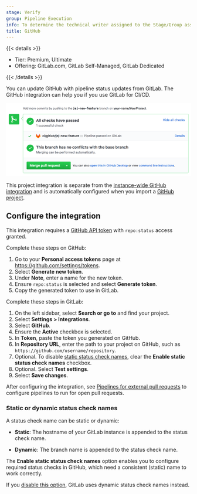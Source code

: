 ```yaml
---
stage: Verify
group: Pipeline Execution
info: To determine the technical writer assigned to the Stage/Group associated with this page, see https://handbook.gitlab.com/handbook/product/ux/technical-writing/#assignments
title: GitHub
---
```


{{< details >}}

- Tier: Premium, Ultimate
- Offering: GitLab.com, GitLab Self-Managed, GitLab Dedicated

{{< /details >}}

You can update GitHub with pipeline status updates from GitLab.
The GitHub integration can help you if you use GitLab for CI/CD.

![Pipeline status update on GitHub](img/github_status_check_pipeline_update_v10_6.png)

This project integration is separate from the [instance-wide GitHub integration](../import/github.md#mirror-a-repository-and-share-pipeline-status)
and is automatically configured when you import a [GitHub project](../../../integration/github.md).

## Configure the integration

This integration requires a [GitHub API token](https://docs.github.com/en/authentication/keeping-your-account-and-data-secure/managing-your-personal-access-tokens)
with `repo:status` access granted.

Complete these steps on GitHub:

1. Go to your **Personal access tokens** page at <https://github.com/settings/tokens>.
1. Select **Generate new token**.
1. Under **Note**, enter a name for the new token.
1. Ensure `repo:status` is selected and select **Generate token**.
1. Copy the generated token to use in GitLab.

Complete these steps in GitLab:

1. On the left sidebar, select **Search or go to** and find your project.
1. Select **Settings > Integrations**.
1. Select **GitHub**.
1. Ensure the **Active** checkbox is selected.
1. In **Token**, paste the token you generated on GitHub.
1. In **Repository URL**, enter the path to your project on GitHub, such as `https://github.com/username/repository`.
1. Optional. To disable [static status check names](#static-or-dynamic-status-check-names), clear the **Enable static status check names** checkbox.
1. Optional. Select **Test settings**.
1. Select **Save changes**.

After configuring the integration, see [Pipelines for external pull requests](../../../ci/ci_cd_for_external_repos/_index.md#pipelines-for-external-pull-requests)
to configure pipelines to run for open pull requests.

### Static or dynamic status check names

A status check name can be static or dynamic:

- **Static**: The hostname of your
  GitLab instance is appended to the status check name.

- **Dynamic**: The branch name is appended
  to the status check name.

The **Enable static status check names** option enables you to configure
required status checks in GitHub, which need a consistent (static) name to work correctly.

If you [disable this option](#configure-the-integration),
GitLab uses dynamic status check names instead.
